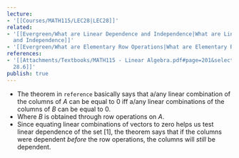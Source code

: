 ```yaml
---
lecture:
- '[[Courses/MATH115/LEC28|LEC28]]'
related:
- '[[Evergreen/What are Linear Dependence and Independence|What are Linear Dependence
  and Independence]]'
- '[[Evergreen/What are Elementary Row Operations|What are Elementary Row Operations]]'
references:
- '[[Attachments/Textbooks/MATH115 - Linear Algebra.pdf#page=201&selection=90,0,90,12|Theorem
  28.6]]'
publish: true
---
```


- The theorem in `reference` basically says that a/any linear combination of the columns of $A$ can be equal to 0 iff a/any linear combinations of the columns of $B$ can be equal to 0.
- Where $B$ is obtained through row operations on $A$.
- Since equating linear combinations of vectors to zero helps us test linear dependence of the set [1], the theorem says that if the columns were dependent _before_ the row operations, the columns will _still_ be dependent.